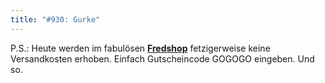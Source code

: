 ```yaml
---
title: "#930: Gurke"
---
```


P.S.: 
Heute werden im fabulösen <a href="http://fredshop.spreadshirt.net/de/DE/Shop"><strong>Fredshop</strong></a> fetzigerweise keine Versandkosten erhoben. 
Einfach Gutscheincode GOGOGO eingeben.
Und so.
